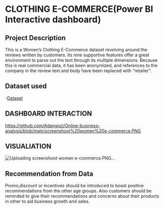 # CLOTHING E-COMMERCE(Power BI Interactive dashboard) 
## Project Description 
This is a Women’s Clothing E-Commerce dataset revolving around the reviews written 
by customers. Its nine supportive features offer a great environment to parse out the text through 
its multiple dimensions. Because this is real commercial data, it has been anonymized, and 
references to the company in the review text and body have been replaced with “retailer”.

## Dataset used

-<a href="https://github.com/Adangozi/Online-business-analysis/blob/main/Womens%20Clothing%20E-Commerce%20Review.xlsx">Dataset</a>

## DASHB0ARD INTERACTION

https://github.com/Adangozi/Online-business-analysis/blob/main/screenshoot%20women%20e-commerce.PNG

## VISUALIATION
![Uploading screenshoot women e-commerce.PNG…]()




## Recommendation from Data

Promo,discount or incentives should be introduced to boast positive recommendations from the other age groups. Also customers should be reminded to give their recommendations and concerns about their products in other to aid business growth and sales.

